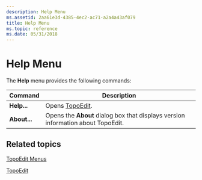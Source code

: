 ```yaml
---
description: Help Menu
ms.assetid: 2aa61e3d-4385-4ec2-ac71-a2a4a43af079
title: Help Menu
ms.topic: reference
ms.date: 05/31/2018
---
```


# Help Menu

The **Help** menu provides the following commands:

| Command      | Description                                                                      |
|--------------|----------------------------------------------------------------------------------|
| **Help...**  | Opens [TopoEdit](topoedit.md).                                         |
| **About...** | Opens the **About** dialog box that displays version information about TopoEdit. |

## Related topics

[TopoEdit Menus](topoedit-menus.md)

[TopoEdit](topoedit.md)
